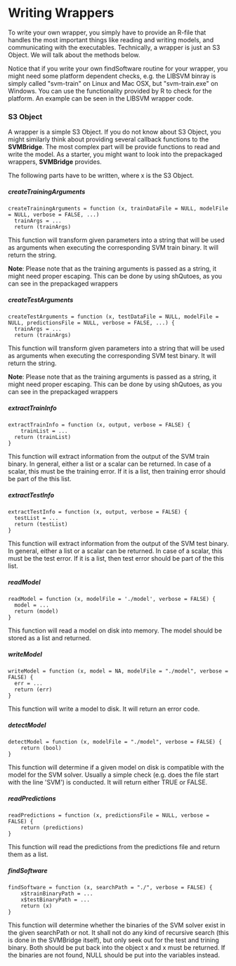 


# Writing Wrappers

To write your own wrapper, you simply have to provide an R-file that handles the most important things like reading and writing models, and communicating with the executables. Technically, a wrapper is just an S3 Object. We will talk about the methods below.

Notice that if you write your own findSoftware routine for your wrapper, you might need some platform dependent checks, e.g. the LIBSVM binray is simply called "svm-train" on Linux and Mac OSX, but "svm-train.exe" on Windows. You can use the functionality provided by R to check for the platform. An example can be seen in the LIBSVM wrapper code.


### S3 Object

A wrapper is a simple S3 Object. If you do not know about S3 Object, you might similarly think about providing several callback functions to the **SVMBridge**. The most complex part will be provide functions to read and write the model. As a starter, you might want to look into the prepackaged wrappers, **SVMBridge** provides.

The following parts have to be written, where x is the S3 Object.


##### createTrainingArguments

```splus
createTrainingArguments = function (x, trainDataFile = NULL, modelFile = NULL, verbose = FALSE, ...)
  trainArgs = ...
  return (trainArgs)
```

This function will transform given parameters into a string that will be used as arguments when executing the corresponding SVM train binary. It will return the string.

**Note**: Please note that as the training arguments is passed as a string, it  might need proper escaping. This can be done by using shQutoes, as you can see in the prepackaged
wrappers



##### createTestArguments

```
createTestArguments = function (x, testDataFile = NULL, modelFile = NULL, predictionsFile = NULL, verbose = FALSE, ...) {
  trainArgs = ...
  return (trainArgs)
```

This function will transform given parameters into a string that will be used as arguments when executing the corresponding SVM test binary. It will return the string.

**Note**: Please note that as the training arguments is passed as a string, it  might need proper escaping. This can be done by using shQutoes, as you can see in the prepackaged
wrappers



##### extractTrainInfo

```
extractTrainInfo = function (x, output, verbose = FALSE) {
	trainList = ...
  return (trainList)
}
```

This function will extract information from the output of the SVM train binary.
In general, either a list or a scalar can be returned. In case of a scalar,
this must be the training error. If it is a list, then training error should
be part of the this list.



##### extractTestInfo

```
extractTestInfo = function (x, output, verbose = FALSE) {
  testList = ...
  return (testList)
}
```

This function will extract information from the output of the SVM test binary.
In general, either a list or a scalar can be returned. In case of a scalar,
this must be the test  error. If it is a list, then test error should
be part of the this list.


##### readModel

```
readModel = function (x, modelFile = './model', verbose = FALSE) {
  model = ...
  return (model)
}
```

This function will read a model on disk into memory. The model should be stored as a list and returned.


##### writeModel

```
writeModel = function (x, model = NA, modelFile = "./model", verbose = FALSE) {
  err = ...
  return (err)
}
```

This function will write a model to disk. It will return an error code.


##### detectModel

```
detectModel = function (x, modelFile = "./model", verbose = FALSE) {
	return (bool)
}
```

This function will determine if a given model on disk is compatible with the
model for the SVM solver. Usually a simple check (e.g. does the file start
with the line 'SVM') is conducted. It will return either TRUE or FALSE.



##### readPredictions

```
readPredictions = function (x, predictionsFile = NULL, verbose = FALSE) {
	return (predictions)
}
```

This function will read the predictions from the predictions file and
return them as a list.


##### findSoftware

```
findSoftware = function (x, searchPath = "./", verbose = FALSE) {
	x$trainBinaryPath = ...
    x$testBinaryPath = ...
    return (x)
}
```

This function will determine whether the  binaries of the SVM solver
exist in the given searchPath or not. It shall not do any kind of
recursive search (this is done in the SVMBridge itself),  but only seek
out for the test and trining binary. Both should be put back into the
object x and x must be returned. If the binaries are not found, NULL
should be put into the variables instead.
